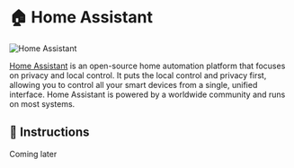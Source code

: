 # 🏠 Home Assistant
![Home Assistant](https://www.nabucasa.com/img/logos/home-assistant.png)

[Home Assistant](https://www.home-assistant.io) is an open-source home automation platform that focuses on privacy and local control. It puts the local control and privacy first, allowing you to control all your smart devices from a single, unified interface. Home Assistant is powered by a worldwide community and runs on most systems.

## 📜 Instructions
Coming later